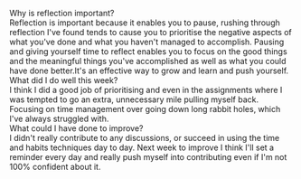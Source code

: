 Why is reflection important?  
Reflection is important because it enables you to pause, rushing through reflection I've found tends to cause you to prioritise the negative aspects of what you've done and what you haven't managed to accomplish. Pausing and giving yourself time to reflect enables you to focus on the good things and the meaningful things you've accomplished as well as what you could have done better.It's an effective way to grow and learn and push yourself.  
What did I do well this week?    
I think I did a good job of prioritising and even in the assignments where I was tempted to go an extra, unnecessary mile pulling myself back. Focusing on time management over going down long rabbit holes, which I've always struggled with.  
What could I have done to improve?  
I didn't really contribute to any discussions, or succeed in using the time and habits techniques day to day. Next week to improve I think I'll set a reminder every day and really push myself into contributing even if I'm not 100% confident about it. 
